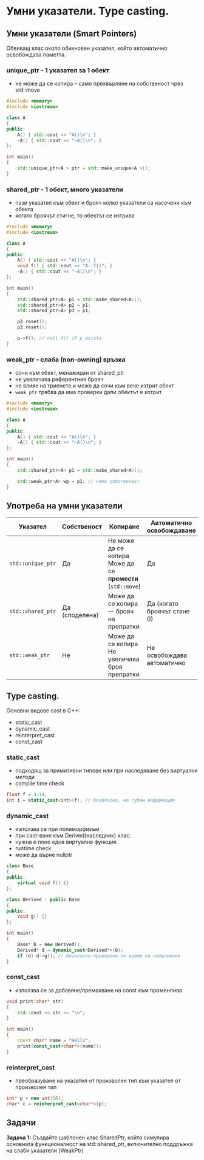 # Умни указатели. Type casting. 

## Умни указатели (Smart Pointers)

Обвиващ клас около обикновен указател, който автоматично освобождава паметта.

### unique_ptr - 1 указател за 1 обект
- не може да се копира – само прехвърляне на собственост чрез std::move

```c++
#include <memory>
#include <iostream>

class А 
{
public:
    А() { std::cout << "А()\n"; }
    ~А() { std::cout << "~А()\n"; }
};

int main() 
{
    std::unique_ptr<А > ptr = std::make_unique<А >();
}
```

### shared_ptr - 1 обект, много указатели
- пази указател към обект и брояч колко указатели са насочени към обекта
- когато броячът стигне, то обектът се изтрива

```c++
#include <memory>
#include <iostream>

class А  
{
public:
    А() { std::cout << "А()\n"; }
	void f() { std::cout << "A::f()"; }
    ~А() { std::cout << "~А()\n"; }
};

int main() 
{
    std::shared_ptr<А> p1 = std::make_shared<А>();
    std::shared_ptr<А> p2 = p1;
	std::shared_ptr<A> p3 = p1;

    p2.reset();
    p3.reset();

    p->f(); // call f() if p exists 
}

```

### weak_ptr – слаба (non-owning) връзка
- сочи към обект, менажиран от shared_ptr
- не увеличава референтния брояч
- не влияе на триенете и може да сочи към вече изтрит обект
- ```weak_ptr``` трябва да има проверки дали обектът е изтрит
```c++
#include <memory>
#include <iostream>

class А 
{
public:
    А() { std::cout << "А()\n"; }
    ~А() { std::cout << "~А()\n"; }
};

int main() 
{
    std::shared_ptr<А> p1 = std::make_shared<А>();

    std::weak_ptr<А> wp = p1; // няма собственост
}
```

## Употреба на умни указатели
| Указател          | Собственост    | Копиране                                                          | Автоматично освобождаване     | Типична употреба                                                    |
| ----------------- | -------------- | ----------------------------------------------------------------- | ----------------------------- | ------------------------------------------------------------------- |
| `std::unique_ptr` | Да             | Не може да се копира<br> Може да се **премести** (`std::move`) | Да                          | Когато един обект притежава ресурс — например в клас                |
| `std::shared_ptr` | Да (споделена) | Може да се копира — брояч на препратки                          | Да (когато броячът стане 0) | Споделена собственост, например при графови структури               |
| `std::weak_ptr`   | Не             | Може да се копира<br> Не увеличава броя препратки              | Не освобождава автоматично  | Използва се за избягване на циклични зависимости между `shared_ptr` |

## Type casting.
Основни видове cast в C++:
- static_cast
- dynamic_cast
- reinterpret_cast
- const_cast

### static_cast
- подходящ за примитивни типове или при наследяване без виртуални методи
- compile time check

```c++
float f = 3.14;
int i = static_cast<int>(f); // безопасно, но губим информация
```

### dynamic_cast
- използва се при полиморфизъм
- при cast-ване към Derived(наследник) клас.
- нужна е поне една виртуална функция.
- runtime check
- може да върне nullptr

```c++
class Base 
{
public:
    virtual void f() {}
};

class Derived : public Base 
{
public:
    void g() {}
};

int main() 
{
    Base* b = new Derived();
    Derived* d = dynamic_cast<Derived*>(b);
    if (d) d->g(); // безопасно проверено по време на изпълнение
}
```

### const_cast
- използва се за добавяне/премахване на const към променлива

```c++
void print(char* str) 
{
    std::cout << str << "\n";
}

int main() 
{
    const char* name = "Hello";
    print(const_cast<char*>(name));
}
```

### reinterpret_cast
- преобразуване на указател от произволен тип към указател от произволен тип

```c++
int* p = new int(10);
char* c = reinterpret_cast<char*>(p);
```

## Задачи
**Задача 1:** Създайте шаблонен клас SharedPtr<T>, който симулира основната функционалност на std::shared_ptr, включително поддръжка на слаби указатели (WeakPtr<T>)
